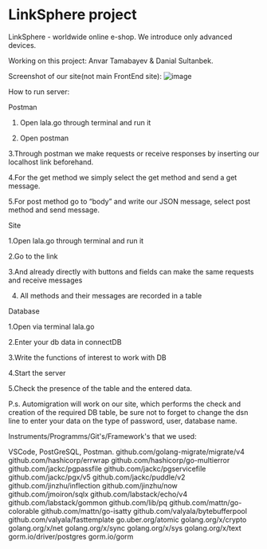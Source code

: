 # LinkSphere project
LinkSphere - worldwide online e-shop. We introduce only advanced devices.

Working on this project: Anvar Tamabayev & Danial Sultanbek.

Screenshot of our site(not main FrontEnd site):
![image](https://github.com/user-attachments/assets/4e8b3fd8-cd79-4e50-a6f1-fdee0dd42cae)


How to run server:

Postman

1. Open lala.go through terminal and run it
   
3. Open postman
   
3.Through postman we make requests or receive responses by inserting our localhost link beforehand.

4.For the get method we simply select the get method and send a get message.

5.For post method go to “body” and write our JSON message, select post method and send message.



Site

1.Open lala.go through terminal and run it

2.Go to the link

3.And already directly with buttons and fields can make the same requests and receive messages

4. All methods and their messages are recorded in a table
   


Database

1.Open via terminal lala.go

2.Enter your db data in connectDB

3.Write the functions of interest to work with DB

4.Start the server

5.Check the presence of the table and the entered data.

P.s. Automigration will work on our site, which performs the check and creation of the required DB table, be sure not to forget to change the dsn line to enter your data on the type of password, user, database name.

Instruments/Programms/Git's/Framework's that we used: 

VSCode, PostGreSQL, Postman. 
github.com/golang-migrate/migrate/v4
github.com/hashicorp/errwrap
github.com/hashicorp/go-multierror
github.com/jackc/pgpassfile
github.com/jackc/pgservicefile
github.com/jackc/pgx/v5
github.com/jackc/puddle/v2
github.com/jinzhu/inflection
github.com/jinzhu/now
github.com/jmoiron/sqlx
github.com/labstack/echo/v4
github.com/labstack/gommon
github.com/lib/pq
github.com/mattn/go-colorable
github.com/mattn/go-isatty
github.com/valyala/bytebufferpool
github.com/valyala/fasttemplate
go.uber.org/atomic
golang.org/x/crypto
golang.org/x/net
golang.org/x/sync
golang.org/x/sys
golang.org/x/text
gorm.io/driver/postgres
gorm.io/gorm 
